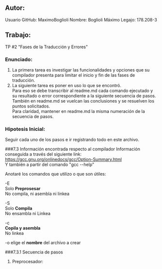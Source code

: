 ## Autor:
Usuario GitHub: MaximoBoglioli
Nombre: Boglioli Máximo
Legajo: 178.208-3

## Trabajo:
TP #2 "Fases de la Traducción y Errores"

### Enunciado:
1. La primera tarea es investigar las funcionalidades y opciones que su compilador presenta para limitar el inicio y fin de las fases de traducción.
2. La siguiente tarea es poner en uso lo que se encontró.  
Para eso se debe transcribir al readme.md cada comando ejecutado y su resultado o error correspondiente a la siguiente secuencia de pasos.  
También en readme.md se vuelcan las conclusiones y se resuelven los puntos solicitados.  
Para claridad, mantener en readme.md la misma numeración de la secuencia de pasos.

### Hipotesis Inicial:
Seguir cada uno de los pasos e ir registrando todo en este archivo.  


###7.3 Información encontrada respecto al compilador
Información conseguida a través del siguiente link:  
https://gcc.gnu.org/onlinedocs/gcc/Option-Summary.html  
Y también a partir del comando "gcc --help"  

Anotaré los comandos que utilizo o que son útiles:  

 -E  
  Solo **Preprosesar**  
  No compila, ni asembla ni linkea  
  
 -S  
  Solo **Compila**  
  No ensambla ni Linkea  
  
 -c  
  **Copila y asembla**  
  No linkea  

-o
  elige el **nombre** del archivo a crear  


###7.3.1 Secuencia de pasos

1. Preprocesador:
